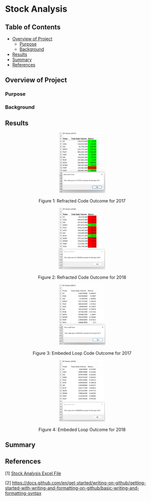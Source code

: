 # Stock Analysis

## Table of Contents
- [Overview of Project](#OverviewProject)
  * [Purpose](#purpose)
  * [Background](#Background)
- [Results](#results)
- [Summary](#summary)
- [References](#references)

## <a name="OverviewProject"></a>Overview of Project
### <a name="purpose"></a>Purpose
### <a name="background"></a>Background

## <a name="results"></a>Results
<p align="center"> <img src="Resources/VBA_Challenge_2017.png" width ="30%" alt="VBA_Challenge_2017"> </p>
<p align="center"> Figure 1: Refracted Code Outcome for 2017</p> 

<p align="center"> <img src="Resources/VBA_Challenge_2018.png" width ="30%" alt="VBA_Challenge_2018"> </p>
<p align="center"> Figure 2: Refracted Code Outcome for 2018</p> 

<p align="center"> <img src="Resources/Module_2017.png" width ="30%" alt="Module_2017"> </p>
<p align="center"> Figure 3: Embeded Loop Code Outcome for 2017</p> 

<p align="center"> <img src="Resources/Module_2018.png" width ="30%" alt="Module_2018"> </p>
<p align="center"> Figure 4: Embeded Loop Outcome for 2018</p> 

## <a name="summary"></a>Summary

## <a name="references"></a> References

[1] [Stock Analysis Excel File](https://github.com/tamiespinosa/stock-analysis/blob/a36556cee6e784b0aa7973acf9afcac611f73115/VBA_Challenge.xlsm)

[2] https://docs.github.com/en/get-started/writing-on-github/getting-started-with-writing-and-formatting-on-github/basic-writing-and-formatting-syntax
